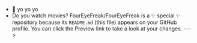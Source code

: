 - 👋 yo yo yo
- Do you watch movies?
FourEyeFreak/FourEyeFreak is a ✨ special ✨ repository because its `README.md` (this file) appears on your GitHub profile.
You can click the Preview link to take a look at your changes.
--->

